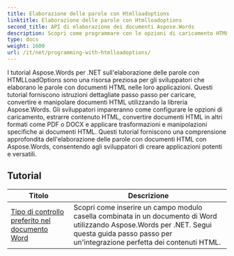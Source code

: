 ```yaml
---
title: Elaborazione delle parole con Htmlloadoptions
linktitle: Elaborazione delle parole con Htmlloadoptions
second_title: API di elaborazione dei documenti Aspose.Words
description: Scopri come programmare con le opzioni di caricamento HTML in Aspose.Words per .NET. I tutorial ti guidano attraverso le diverse funzionalità per il caricamento di documenti HTML.
type: docs
weight: 1600
url: /it/net/programming-with-htmlloadoptions/
---
```

I tutorial Aspose.Words per .NET sull'elaborazione delle parole con HTMLLoadOptions sono una risorsa preziosa per gli sviluppatori che elaborano le parole con documenti HTML nelle loro applicazioni. Questi tutorial forniscono istruzioni dettagliate passo passo per caricare, convertire e manipolare documenti HTML utilizzando la libreria Aspose.Words. Gli sviluppatori impareranno come configurare le opzioni di caricamento, estrarre contenuto HTML, convertire documenti HTML in altri formati come PDF o DOCX e applicare trasformazioni e manipolazioni specifiche ai documenti HTML. Questi tutorial forniscono una comprensione approfondita dell'elaborazione delle parole con documenti HTML con Aspose.Words, consentendo agli sviluppatori di creare applicazioni potenti e versatili.

 ## Tutorial
| Titolo | Descrizione |
| --- | --- |
| [Tipo di controllo preferito nel documento Word](./preferred-control-type/) | Scopri come inserire un campo modulo casella combinata in un documento di Word utilizzando Aspose.Words per .NET. Segui questa guida passo passo per un'integrazione perfetta dei contenuti HTML. |